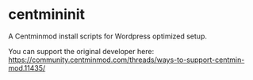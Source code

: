 # centmininit

A Centminmod install scripts for Wordpress optimized setup.

You can support the original developer here: https://community.centminmod.com/threads/ways-to-support-centmin-mod.11435/
